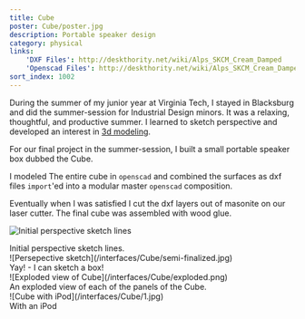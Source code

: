 ```yaml
---
title: Cube
poster: Cube/poster.jpg
description: Portable speaker design
category: physical
links:
    'DXF Files': http://deskthority.net/wiki/Alps_SKCM_Cream_Damped
    'Openscad Files': http://deskthority.net/wiki/Alps_SKCM_Cream_Damped
sort_index: 1002
---
```


During the summer of my junior year at Virginia Tech, I stayed in Blacksburg and did the summer-session for Industrial Design minors. It was a relaxing, thoughtful, and productive summer. I learned to sketch perspective and developed an interest in [3d modeling](http://www.openscad.org/).

For our final project in the summer-session, I built a small portable speaker box dubbed the Cube.

I modeled The entire cube in `openscad` and combined the surfaces as dxf files `import`'ed into a modular master `openscad` composition. 

Eventually when I was satisfied I cut the dxf layers out of masonite on our laser cutter. The final cube was assembled with wood glue.


<div class='captioned-image'>

![Initial perspective sketch lines](/interfaces/Cube/lines.jpg)
<div class='caption'>Initial perspective sketch lines.</div>
</div>


<div class='captioned-image'>
![Persepective sketch](/interfaces/Cube/semi-finalized.jpg)
<div class='caption'>Yay! - I can sketch a box!</div>
</div>
<div class='captioned-image'>
![Exploded view of Cube](/interfaces/Cube/exploded.png)
<div class='caption'>An exploded view of each of the panels of the Cube.</div>
</div>


<div class='captioned-image'>
![Cube with iPod](/interfaces/Cube/1.jpg)
<div class='caption'>With an iPod</div>
</div>
